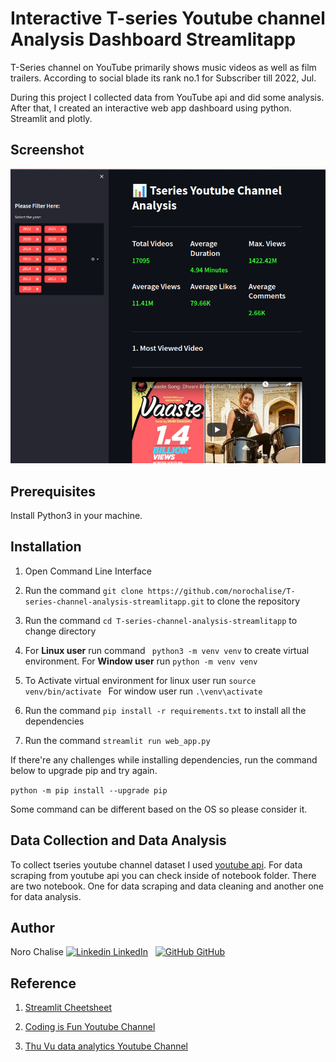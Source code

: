# Interactive T-series Youtube channel Analysis Dashboard Streamlitapp
T-Series channel on YouTube primarily shows music videos as well as film trailers. According to social blade its rank no.1 for Subscriber till 2022, Jul.

During this project I collected data from YouTube api and did some analysis. After that, I created an interactive web app dashboard using python. Streamlit and plotly. 

## Screenshot
![This is an image](screenshot/Screenshot.png)
## Prerequisites
Install Python3 in your machine.


## Installation

  1. Open Command Line Interface
  2. Run the command ```git clone https://github.com/norochalise/T-series-channel-analysis-streamlitapp.git``` to clone the repository
  3. Run the command ```cd T-series-channel-analysis-streamlitapp``` to change directory
  4. For **Linux user** run command ``` python3 -m venv venv``` to create virtual environment. For **Window user** run ```python -m venv venv ```
  5. To Activate virtual environment for linux user run ```source venv/bin/activate ``` For window user run ``` .\venv\activate ```
  6. Run the command ```pip install -r requirements.txt``` to install all the dependencies

  7. Run the command ```streamlit run web_app.py```

  If there're any challenges while installing dependencies, run the command below to upgrade pip and try again. 

```python -m pip install --upgrade pip```

Some command can be different based on the OS so please  consider it.


## Data Collection and Data Analysis
To collect tseries youtube channel dataset I used [youtube api](https://developers.google.com/youtube/v3). For data scraping from youtube api you can check inside of notebook folder. There are two notebook. One for data scraping and data cleaning and another one for data analysis. 

## Author
Noro Chalise
[![Linkedin](https://i.stack.imgur.com/gVE0j.png) LinkedIn](https://www.linkedin.com/in/norochalise/)
&nbsp;
[![GitHub](https://i.stack.imgur.com/tskMh.png) GitHub](https://github.com/norochalise)

## Reference

1. [Streamlit Cheetsheet](https://docs.streamlit.io/library/cheatsheet)

2. [Coding is Fun Youtube Channel](https://www.youtube.com/c/CodingIsFun)


3. [ Thu Vu data analytics Youtube Channel](https://www.youtube.com/c/Thuvu5)
